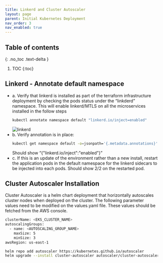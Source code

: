 ```yaml
---
title: Linkerd and Cluster Autoscaler
layout: page
parent: Initial Kubernetes Deployment
nav_order: 3
nav_enabled: true
---
```


## Table of contents
{: .no_toc .text-delta }

1. TOC
{:toc}

## Linkerd - Annotate default namespace
- a. Verify that linkerd is installed as part of the terraform infrastructure deployment by checking the pods status under the “linkderd” namespace. This will enable linkerd/MTLS on all the microservices installed in the follow steps
  ```bash
  kubectl annotate namespace default "linkerd.io/inject=enabled"
  ```
  ![linkerd](/just-the-doc/docs/4_initial_kubernetes_deployment/images/3_linkerd.png)
- b. Verify annotation is in place:
  ```bash
  kubectl get namespace default -o=jsonpath='{.metadata.annotations}'
  ```
  Should show “{"linkerd.io/inject":"enabled"}”
- c. If this is an update of the environment rather than a new install, restart the application pods in the default namespace for the linkerd sidecars to be injected into each pods. Should show 2/2 on the restarted pod.

## Cluster Autoscaler Installation
Cluster Autoscaler is a helm chart deployment that horizontally autoscales cluster nodes when deployed on the cluster. The following parameter values need to be modified on the values.yaml file. These values should be fetched from the AWS console.
```bash
clusterName: <EKS_CLUSTER_NAME>
autoscalingGroups:
  - name: <AUTOSCALING_GROUP_NAME>
    maxSize: 5
    minSize: 3
awsRegion: us-east-1

helm repo add autoscaler https://kubernetes.github.io/autoscaler
helm upgrade --install cluster-autoscaler autoscaler/cluster-autoscaler -f ./cluster-autoscaler/values.yaml --namespace kube-system
```
